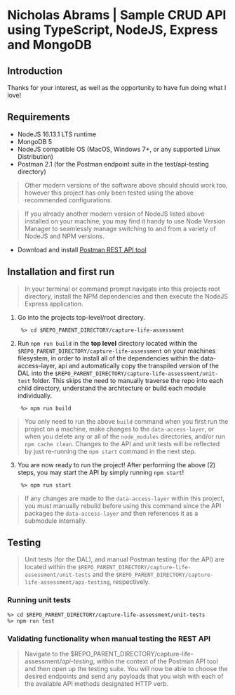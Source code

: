 # Nicholas Abrams | Sample CRUD API using TypeScript, NodeJS, Express and MongoDB 

##  Introduction
Thanks for your interest, as well as the opportunity to have fun doing what I love!

## Requirements
* NodeJS 16.13.1 LTS runtime
* MongoDB 5
* NodeJS compatible OS (MacOS, Windows 7+, or any supported Linux Distribution)
* Postman 2.1 (for the Postman endpoint suite in the test/api-testing directory) 

> Other modern versions of the software above should should work too, however this project has only been tested using the above recommended configurations. 

> If you already another modern version of NodeJS listed above installed on your machine, you may find it handy to use Node Version Manager to seamlessly manage switching to and from a variety of NodeJS and NPM versions.

* Download and install [Postman REST API tool](https://www.postman.com/downloads/)

## Installation and first run
> In your terminal or command prompt navigate into this projects root directory, install the NPM dependencies and then execute the NodeJS Express application. 

1. Go into the projects top-level/root directory.

        %> cd $REPO_PARENT_DIRECTORY/capture-life-assessment

2. Run `npm run build` in the **top level** directory located within the `$REPO_PARENT_DIRECTORY/capture-life-assessment` on your machines filesystem, in order to install all of the dependencies within the data-access-layer, api and automatically copy the transpiled version of the DAL into the `$REPO_PARENT_DIRECTORY/capture-life-assessment/unit-test` folder. This skips the need to manually traverse the repo into each child directory, understand the architecture or build each module individually.

        %> npm run build
> You only need to run the above `build` command when you first run the project on a machine, make changes to the `data-access-layer`, or when you delete any or all of the `node_modules` directories, and/or run `npm cache clean`. Changes to the API and unit tests will be reflected by just re-running the `npm start` command in the next step.

3. You are now ready to run the project! After performing the above (2) steps, you may start the API by simply running `npm start`! 

        %> npm run start

> If any changes are made to the `data-access-layer` within this project, you must manually rebuild before using this command since the API packages the `data-access-layer` and then references it as a submodule internally.
        
## Testing
> Unit tests (for the DAL), and manual Postman testing (for the API) are located within the `$REPO_PARENT_DIRECTORY/capture-life-assessment/unit-tests` and  the `$REPO_PARENT_DIRECTORY/capture-life-assessment/api-testing`, respectively.

### Running unit tests 
    %> cd $REPO_PARENT_DIRECTORY/capture-life-assessment/unit-tests
    %> npm run test

### Validating functionality when manual testing the REST API

> Navigate to the $REPO_PARENT_DIRECTORY/capture-life-assessment/*api-testing*, within the context of the Postman API tool and then open up the testing suite. You will now be able to choose the desired endpoints and send any payloads that you wish with each of the available API methods designated HTTP verb.
